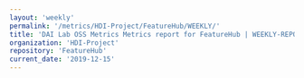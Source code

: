 ```yaml
---
layout: 'weekly'
permalink: '/metrics/HDI-Project/FeatureHub/WEEKLY/'
title: 'DAI Lab OSS Metrics Metrics report for FeatureHub | WEEKLY-REPORT-2019-12-15'
organization: 'HDI-Project'
repository: 'FeatureHub'
current_date: '2019-12-15'
---
```

